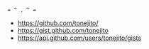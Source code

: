 	= ^ . ^ =

+ <https://github.com/tonejito/>
+ <https://gist.github.com/tonejito>
+ <https://api.github.com/users/tonejito/gists>
